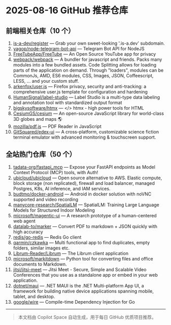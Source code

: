 # 2025-08-16 GitHub 推荐仓库

## 前端相关仓库（10 个）

1. [is-a-dev/register](https://github.com/is-a-dev/register) — Grab your own sweet-looking '.is-a.dev' subdomain.
2. [yagop/node-telegram-bot-api](https://github.com/yagop/node-telegram-bot-api) — Telegram Bot API for NodeJS
3. [FreeTubeApp/FreeTube](https://github.com/FreeTubeApp/FreeTube) — An Open Source YouTube app for privacy
4. [webpack/webpack](https://github.com/webpack/webpack) — A bundler for javascript and friends. Packs many modules into a few bundled assets. Code Splitting allows for loading parts of the application on demand. Through "loaders", modules can be CommonJs, AMD, ES6 modules, CSS, Images, JSON, Coffeescript, LESS, ... and your custom stuff.
5. [arkenfox/user.js](https://github.com/arkenfox/user.js) — Firefox privacy, security and anti-tracking: a comprehensive user.js template for configuration and hardening
6. [HumanSignal/label-studio](https://github.com/HumanSignal/label-studio) — Label Studio is a multi-type data labeling and annotation tool with standardized output format
7. [bigskysoftware/htmx](https://github.com/bigskysoftware/htmx) — </> htmx - high power tools for HTML
8. [CesiumGS/cesium](https://github.com/CesiumGS/cesium) — An open-source JavaScript library for world-class 3D globes and maps 🌎
9. [mozilla/pdf.js](https://github.com/mozilla/pdf.js) — PDF Reader in JavaScript
10. [GitSquared/edex-ui](https://github.com/GitSquared/edex-ui) — A cross-platform, customizable science fiction terminal emulator with advanced monitoring & touchscreen support.

## 全站热门仓库（50 个）

1. [tadata-org/fastapi_mcp](https://github.com/tadata-org/fastapi_mcp) — Expose your FastAPI endpoints as Model Context Protocol (MCP) tools, with Auth!
2. [ubicloud/ubicloud](https://github.com/ubicloud/ubicloud) — Open source alternative to AWS. Elastic compute, block storage (non replicated), firewall and load balancer, managed Postgres, K8s, AI inference, and IAM services.
3. [budtmo/docker-android](https://github.com/budtmo/docker-android) — Android in docker solution with noVNC supported and video recording
4. [manycore-research/SpatialLM](https://github.com/manycore-research/SpatialLM) — SpatialLM: Training Large Language Models for Structured Indoor Modeling
5. [microsoft/magentic-ui](https://github.com/microsoft/magentic-ui) — A research prototype of a human-centered web agent
6. [datalab-to/marker](https://github.com/datalab-to/marker) — Convert PDF to markdown + JSON quickly with high accuracy
7. [redis/go-redis](https://github.com/redis/go-redis) — Redis Go client
8. [qarmin/czkawka](https://github.com/qarmin/czkawka) — Multi functional app to find duplicates, empty folders, similar images etc.
9. [Librum-Reader/Librum](https://github.com/Librum-Reader/Librum) — The Librum client application
10. [microsoft/markitdown](https://github.com/microsoft/markitdown) — Python tool for converting files and office documents to Markdown.
11. [jitsi/jitsi-meet](https://github.com/jitsi/jitsi-meet) — Jitsi Meet - Secure, Simple and Scalable Video Conferences that you use as a standalone app or embed in your web application.
12. [dotnet/maui](https://github.com/dotnet/maui) — .NET MAUI is the .NET Multi-platform App UI, a framework for building native device applications spanning mobile, tablet, and desktop.
13. [google/wire](https://github.com/google/wire) — Compile-time Dependency Injection for Go

---

> 本文档由 Copilot Space 自动生成，用于每日 GitHub 优质项目推荐。
